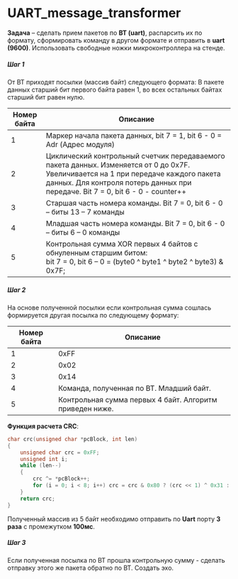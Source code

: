 # UART_message_transformer

**Задача** – сделать прием пакетов по **BT (uart)**, распарсить их по формату, сформировать команду в другом формате и отправить в **uart (9600)**. Использовать свободные ножки микроконтроллера на стенде.



##### Шаг 1

От BT приходят посылки (массив байт) следующего формата:
В пакете данных старший бит первого байта равен 1, во всех остальных байтах старший бит равен нулю. 

| Номер байта | Описание                                                     |
| ----------- | ------------------------------------------------------------ |
| 1           | Маркер начала пакета данных, bit 7 = 1, bit 6 - 0     = Adr (Адрес модуля) |
| 2           | Циклический контрольный счетчик передаваемого пакета данных. Изменяется от 0 до 0x7F. Увеличивается на 1 при передаче каждого пакета данных. Для контроля потерь данных при передаче. Bit 7 = 0, bit 6 - 0 - counter++ |
| 3           | Cтаршая часть номера команды. Bit 7 = 0, bit 6 - 0 – биты 13 – 7 команды |
| 4           | Младшая часть номера команды. Bit 7 = 0, bit 6 - 0 – биты 6 – 0 команды |
| 5           | Контрольная сумма XOR первых 4 байтов с обнуленным старшим битом:<br/>bit 7 = 0, bit 6 – 0 = (byte0 ^ byte1 ^ byte2 ^ byte3) & 0x7F; |



##### Шаг 2

На основе полученной посылки если контрольная сумма сошлась формируется другая посылка по следующему формату:

| Номер байта | Описание                                                 |
| ----------- | -------------------------------------------------------- |
| 1           | 0xFF                                                     |
| 2           | 0x02                                                     |
| 3           | 0x14                                                     |
| 4           | Команда, полученная по BT. Младший байт.                 |
| 5           | Контрольная сумма первых 4 байт. Алгоритм приведен ниже. |

**Функция расчета CRC**:

```c++
char crc(unsigned char *pcBlock, int len)
{
    unsigned char crc = 0xFF;
    unsigned int i;
    while (len--)
    {
        crc ^= *pcBlock++;
        for (i = 0; i < 8; i++) crc = crc & 0x80 ? (crc << 1) ^ 0x31 : crc << 1;
    }
    return crc;
}
```

Полученный массив из 5 байт необходимо отправить по **Uart** порту **3 раза** с промежутком **100мс**.



##### Шаг 3

Если полученная посылка по BT прошла контрольную сумму - сделать отправку этого же пакета обратно по BT. Создать эхо.
